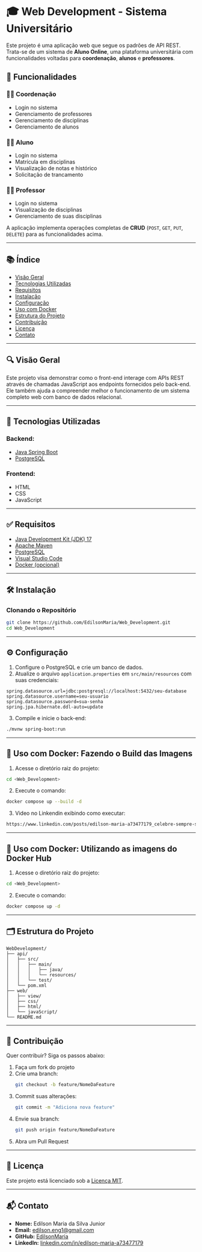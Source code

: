 # 🎓 Web Development - Sistema Universitário

Este projeto é uma aplicação web que segue os padrões de API REST. Trata-se de um sistema de **Aluno Online**, uma plataforma universitária com funcionalidades voltadas para **coordenação**, **alunos** e **professores**.

## 🧩 Funcionalidades

### 👩‍💼 Coordenação
- Login no sistema
- Gerenciamento de professores
- Gerenciamento de disciplinas
- Gerenciamento de alunos

### 👨‍🎓 Aluno
- Login no sistema
- Matrícula em disciplinas
- Visualização de notas e histórico
- Solicitação de trancamento

### 👨‍🏫 Professor
- Login no sistema
- Visualização de disciplinas
- Gerenciamento de suas disciplinas

A aplicação implementa operações completas de **CRUD** (`POST`, `GET`, `PUT`, `DELETE`) para as funcionalidades acima.

---

## 📚 Índice

- [Visão Geral](#visão-geral)
- [Tecnologias Utilizadas](#tecnologias-utilizadas)
- [Requisitos](#requisitos)
- [Instalação](#instalação)
- [Configuração](#configuração)
- [Uso com Docker](#uso-com-docker)
- [Estrutura do Projeto](#estrutura-do-projeto)
- [Contribuição](#contribuição)
- [Licença](#licença)
- [Contato](#contato)

---

## 🔍 Visão Geral

Este projeto visa demonstrar como o front-end interage com APIs REST através de chamadas JavaScript aos endpoints fornecidos pelo back-end. Ele também ajuda a compreender melhor o funcionamento de um sistema completo web com banco de dados relacional.

---

## 🚀 Tecnologias Utilizadas

### Backend:
- [Java Spring Boot](https://spring.io/projects/spring-boot)
- [PostgreSQL](https://www.postgresql.org/)

### Frontend:
- HTML
- CSS
- JavaScript

---

## ✅ Requisitos

- [Java Development Kit (JDK) 17](https://www.oracle.com/java/technologies/javase-downloads.html)
- [Apache Maven](https://maven.apache.org/download.cgi)
- [PostgreSQL](https://www.postgresql.org/download/)
- [Visual Studio Code](https://code.visualstudio.com/download)
- [Docker (opcional)](https://www.docker.com/)

---

## 🛠️ Instalação

### Clonando o Repositório
```bash
git clone https://github.com/EdilsonMaria/Web_Development.git
cd Web_Development
```

---

## ⚙️ Configuração

1. Configure o PostgreSQL e crie um banco de dados.
2. Atualize o arquivo `application.properties` em `src/main/resources` com suas credenciais:

```properties
spring.datasource.url=jdbc:postgresql://localhost:5432/seu-database
spring.datasource.username=seu-usuario
spring.datasource.password=sua-senha
spring.jpa.hibernate.ddl-auto=update
```

3. Compile e inicie o back-end:
```bash
./mvnw spring-boot:run
```

---

## 🐳 Uso com Docker: Fazendo o Build das Imagens

1. Acesse o diretório raiz do projeto:
```bash
cd <Web_Development>
```

2. Execute o comando:
```bash
docker compose up --build -d
```

3. Video no Linkendin exibindo como executar:
```bash
https://www.linkedin.com/posts/edilson-maria-a73477179_celebre-sempre-suas-pequenas-conquistas-activity-7259270311982891008-C1go?utm_source=share&utm_medium=member_desktop&rcm=ACoAACo_7DcBaEl3QDRm0_5YwcIEICrv4fd1tzI
```

---

## 🐳 Uso com Docker: Utilizando as imagens do Docker Hub 

1. Acesse o diretório raiz do projeto:
```bash
cd <Web_Development>
```

2. Execute o comando:
```bash
docker compose up -d
```


---

## 🗂️ Estrutura do Projeto

```
WebDevelopment/
├── api/
│   ├── src/
│   │   ├── main/
│   │   │   ├── java/
│   │   │   └── resources/
│   │   └── test/
│   └── pom.xml
├── web/
│   ├── view/
│   ├── css/
│   ├── html/
│   └── javaScript/
└── README.md
```

---

## 🤝 Contribuição

Quer contribuir? Siga os passos abaixo:

1. Faça um fork do projeto
2. Crie uma branch:  
   ```bash
   git checkout -b feature/NomeDaFeature
   ```
3. Commit suas alterações:  
   ```bash
   git commit -m "Adiciona nova feature"
   ```
4. Envie sua branch:  
   ```bash
   git push origin feature/NomeDaFeature
   ```
5. Abra um Pull Request

---

## 📄 Licença

Este projeto está licenciado sob a [Licença MIT](LICENSE).

---

## 📬 Contato

- **Nome:** Edilson Maria da Silva Junior  
- **Email:** edilson.eng1@gmail.com  
- **GitHub:** [EdilsonMaria](https://github.com/EdilsonMaria)  
- **LinkedIn:** [linkedin.com/in/edilson-maria-a73477179](https://www.linkedin.com/in/edilson-maria-a73477179/)
